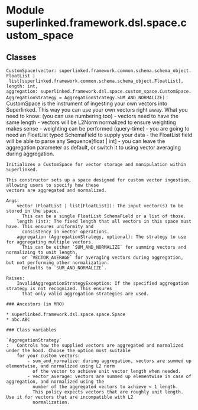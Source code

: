 Module superlinked.framework.dsl.space.custom_space
===================================================

Classes
-------

`CustomSpace(vector: superlinked.framework.common.schema.schema_object.FloatList | list[superlinked.framework.common.schema.schema_object.FloatList], length: int, aggregation: superlinked.framework.dsl.space.custom_space.CustomSpace.AggregationStrategy = AggregationStrategy.SUM_AND_NORMALIZE)`
:   CustomSpace is the instrument of ingesting your own vectors into Superlinked.
    This way you can use your own vectors right away. What you need to know: (you can use numbering too)
    - vectors need to have the same length
    - vectors will be L2Norm normalized to ensure weighting makes sense
    - weighting can be performed (query-time)
    - you are going to need an FloatList typed SchemaField to supply your data
    - the FloatList field will be able to parse any Sequence[float | int]
    - you can leave the aggregation parameter as default, or switch it to using vector averaging during aggregation.
    
    Initializes a CustomSpace for vector storage and manipulation within Superlinked.
    
    This constructor sets up a space designed for custom vector ingestion, allowing users to specify how these
    vectors are aggregated and normalized.
    
    Args:
        vector (FloatList | list[FloatList]): The input vector(s) to be stored in the space.
          This can be a single FloatList SchemaField or a list of those.
        length (int): The fixed length that all vectors in this space must have. This ensures uniformity and
          consistency in vector operations.
        aggregation (AggregationStrategy, optional): The strategy to use for aggregating multiple vectors.
          This can be either `SUM_AND_NORMALIZE` for summing vectors and normalizing to unit length,
          or `VECTOR_AVERAGE` for averaging vectors during aggregation, but not performing other normalization.
          Defaults to `SUM_AND_NORMALIZE`.
    
    Raises:
        InvalidAggregationStrategyException: If the specified aggregation strategy is not recognized. This ensures
          that only valid aggregation strategies are used.

    ### Ancestors (in MRO)

    * superlinked.framework.dsl.space.space.Space
    * abc.ABC

    ### Class variables

    `AggregationStrategy`
    :   Controls how the supplied vectors are aggregated and normalized under the hood. Choose the option most suitable
        for your custom vectors:
            - sum_and_normalize: during aggregation, vectors are summed up elementwise, and normalized using L2 norm
              of the vector to achieve unit vector length when needed.
            - vector_average: vectors are summed up elementwise in case of aggregation, and normalized using the
              number of the aggregated vectors to achieve < 1 length.
              This policy expects vectors that are roughly unit length. Use it for vectors that are incompatible with L2
              normalization.